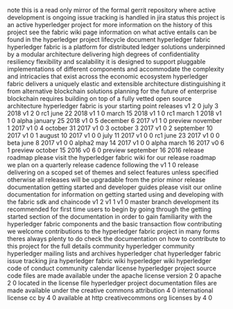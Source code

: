 note this is a read only mirror of the formal gerrit repository where active development is ongoing issue tracking is handled in jira status this project is an active hyperledger project for more information on the history of this project see the fabric wiki page information on what active entails can be found in the hyperledger project lifecycle document hyperledger fabric hyperledger fabric is a platform for distributed ledger solutions underpinned by a modular architecture delivering high degrees of confidentiality resiliency flexibility and scalability it is designed to support pluggable implementations of different components and accommodate the complexity and intricacies that exist across the economic ecosystem hyperledger fabric delivers a uniquely elastic and extensible architecture distinguishing it from alternative blockchain solutions planning for the future of enterprise blockchain requires building on top of a fully vetted open source architecture hyperledger fabric is your starting point releases v1 2 0 july 3 2018 v1 2 0 rc1 june 22 2018 v1 1 0 march 15 2018 v1 1 0 rc1 march 1 2018 v1 1 0 alpha january 25 2018 v1 0 5 december 6 2017 v1 1 0 preview november 1 2017 v1 0 4 october 31 2017 v1 0 3 october 3 2017 v1 0 2 september 10 2017 v1 0 1 august 10 2017 v1 0 0 july 11 2017 v1 0 0 rc1 june 23 2017 v1 0 0 beta june 8 2017 v1 0 0 alpha2 may 14 2017 v1 0 0 alpha march 16 2017 v0 6 1 preview october 15 2016 v0 6 0 preview september 16 2016 release roadmap please visit the hyperledger fabric wiki for our release roadmap we plan on a quarterly release cadence following the v1 1 0 release delivering on a scoped set of themes and select features unless specified otherwise all releases will be upgradable from the prior minor release documentation getting started and developer guides please visit our online documentation for information on getting started using and developing with the fabric sdk and chaincode v1 2 v1 1 v1 0 master branch development its recommended for first time users to begin by going through the getting started section of the documentation in order to gain familiarity with the hyperledger fabric components and the basic transaction flow contributing we welcome contributions to the hyperledger fabric project in many forms theres always plenty to do check the documentation on how to contribute to this project for the full details community hyperledger community hyperledger mailing lists and archives hyperledger chat hyperledger fabric issue tracking jira hyperledger fabric wiki hyperledger wiki hyperledger code of conduct community calendar license hyperledger project source code files are made available under the apache license version 2 0 apache 2 0 located in the license file hyperledger project documentation files are made available under the creative commons attribution 4 0 international license cc by 4 0 available at http creativecommons org licenses by 4 0